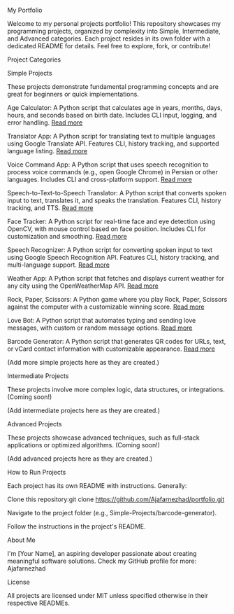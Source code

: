 My Portfolio

Welcome to my personal projects portfolio! This repository showcases my programming projects, organized by complexity into Simple, Intermediate, and Advanced categories. Each project resides in its own folder with a dedicated README for details. Feel free to explore, fork, or contribute!

Project Categories

Simple Projects

These projects demonstrate fundamental programming concepts and are great for beginners or quick implementations.

Age Calculator: A Python script that calculates age in years, months, days, hours, and seconds based on birth date. Includes CLI input, logging, and error handling. [Read more](Simple-Projects/age-calculator/README.md)

Translator App: A Python script for translating text to multiple languages using Google Translate API. Features CLI, history tracking, and supported language listing. [Read more](Simple-Projects/translator-app/README.md)

Voice Command App: A Python script that uses speech recognition to process voice commands (e.g., open Google Chrome) in Persian or other languages. Includes CLI and cross-platform support. [Read more](Simple-Projects/voice-command-app/README.md)

Speech-to-Text-to-Speech Translator: A Python script that converts spoken input to text, translates it, and speaks the translation. Features CLI, history tracking, and TTS. [Read more](Simple-Projects/speech-translator/README.md)

Face Tracker: A Python script for real-time face and eye detection using OpenCV, with mouse control based on face position. Includes CLI for customization and smoothing. [Read more](Simple-Projects/face-tracker/README.md)

Speech Recognizer: A Python script for converting spoken input to text using Google Speech Recognition API. Features CLI, history tracking, and multi-language support. [Read more](Simple-Projects/speech-recognizer/README.md)

Weather App: A Python script that fetches and displays current weather for any city using the OpenWeatherMap API. [Read more](Simple-Projects/weather-app/README.md)

Rock, Paper, Scissors: A Python game where you play Rock, Paper, Scissors against the computer with a customizable winning score. [Read more](Simple-Projects/rock-paper-scissors/README.md)

Love Bot: A Python script that automates typing and sending love messages, with custom or random message options. [Read more](Simple-Projects/love-bot/README.md)

Barcode Generator: A Python script that generates QR codes for URLs, text, or vCard contact information with customizable appearance. [Read more](Simple-Projects/barcode-generator/README.md)

(Add more simple projects here as they are created.)

Intermediate Projects

These projects involve more complex logic, data structures, or integrations. (Coming soon!)

(Add intermediate projects here as they are created.)

Advanced Projects

These projects showcase advanced techniques, such as full-stack applications or optimized algorithms. (Coming soon!)

(Add advanced projects here as they are created.)

How to Run Projects

Each project has its own README with instructions. Generally:



Clone this repository:git clone https://github.com/Ajafarnezhad/portfolio.git





Navigate to the project folder (e.g., Simple-Projects/barcode-generator).

Follow the instructions in the project's README.



About Me

I'm \[Your Name], an aspiring developer passionate about creating meaningful software solutions. Check my GitHub profile for more: Ajafarnezhad

License

All projects are licensed under MIT unless specified otherwise in their respective READMEs.














